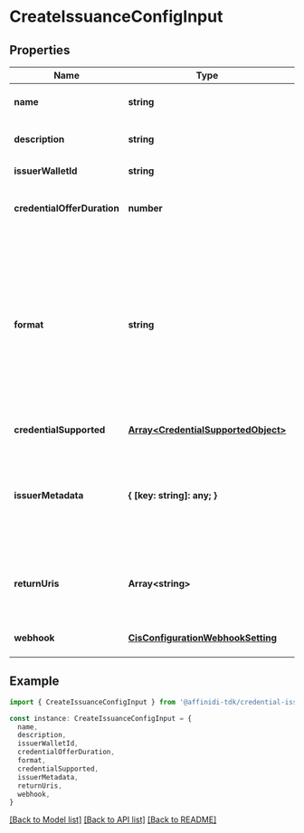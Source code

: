 # CreateIssuanceConfigInput

## Properties

| Name                        | Type                                                                       | Description                                                                                                                                           | Notes                             |
| --------------------------- | -------------------------------------------------------------------------- | ----------------------------------------------------------------------------------------------------------------------------------------------------- | --------------------------------- |
| **name**                    | **string**                                                                 |                                                                                                                                                       | [optional] [default to undefined] |
| **description**             | **string**                                                                 |                                                                                                                                                       | [optional] [default to undefined] |
| **issuerWalletId**          | **string**                                                                 | Issuer Wallet id                                                                                                                                      | [default to undefined]            |
| **credentialOfferDuration** | **number**                                                                 | credential offer duration in second                                                                                                                   | [optional] [default to undefined] |
| **format**                  | **string**                                                                 | String identifying the format of this Credential, i.e., ldp_vc. Depending on the format value, the object contains further elements defining the type | [optional] [default to undefined] |
| **credentialSupported**     | [**Array&lt;CredentialSupportedObject&gt;**](CredentialSupportedObject.md) |                                                                                                                                                       | [default to undefined]            |
| **issuerMetadata**          | **{ [key: string]: any; }**                                                | Issuer public information wallet may want to show to user during consent confirmation                                                                 | [optional] [default to undefined] |
| **returnUris**              | **Array&lt;string&gt;**                                                    | List of allowed URIs to be returned to after issuance                                                                                                 | [optional] [default to undefined] |
| **webhook**                 | [**CisConfigurationWebhookSetting**](CisConfigurationWebhookSetting.md)    |                                                                                                                                                       | [optional] [default to undefined] |

## Example

```typescript
import { CreateIssuanceConfigInput } from '@affinidi-tdk/credential-issuance-client'

const instance: CreateIssuanceConfigInput = {
  name,
  description,
  issuerWalletId,
  credentialOfferDuration,
  format,
  credentialSupported,
  issuerMetadata,
  returnUris,
  webhook,
}
```

[[Back to Model list]](../README.md#documentation-for-models) [[Back to API list]](../README.md#documentation-for-api-endpoints) [[Back to README]](../README.md)
